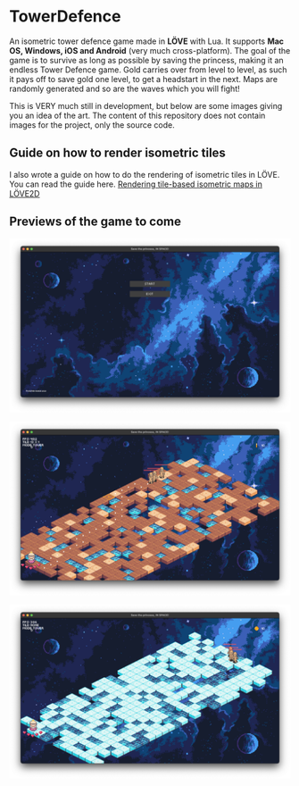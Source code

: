 # TowerDefence

An isometric tower defence game made in **LÖVE** with Lua. It supports **Mac OS, Windows, iOS and Android** (very much cross-platform). The goal of the game is to survive as long as possible by saving the princess, making it an endless Tower Defence game. Gold carries over from level to level, as such it pays off to save gold one level, to get a headstart in the next.
Maps are randomly generated and so are the waves which you will fight!

This is VERY much still in development, but below are some images giving you an idea of the art. The content of this repository does not contain images for the project, only the source code.


## Guide on how to render isometric tiles

I also wrote a guide on how to do the rendering of isometric tiles in LÖVE. You can read the guide here.
[Rendering tile-based isometric maps in LÖVE2D](http://www.kaspermunch.xyz/isometricTileRendering/)

## Previews of the game to come

![1](github_images/1.png)

![1](github_images/4.png)

![2](github_images/2.png)



